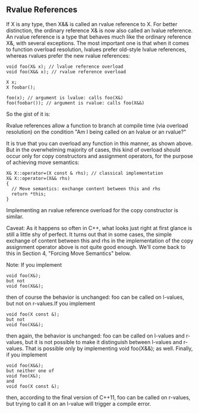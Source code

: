 ## Rvalue References
If X is any type, then X&& is called an rvalue reference to X. For better distinction, the ordinary 
reference X& is now also called an lvalue reference.
An rvalue reference is a type that behaves much like the ordinary reference X&, with several exceptions. 
The most important one is that when it comes to function overload resolution, lvalues prefer old-style 
lvalue references, whereas rvalues prefer the new rvalue references:
```
void foo(X& x); // lvalue reference overload
void foo(X&& x); // rvalue reference overload

X x;
X foobar();

foo(x); // argument is lvalue: calls foo(X&)
foo(foobar()); // argument is rvalue: calls foo(X&&)
```
So the gist of it is:
 
Rvalue references allow a function to branch at compile time (via overload resolution) on the condition 
"Am I being called on an lvalue or an rvalue?"
 
It is true that you can overload any function in this manner, as shown above. But in the overwhelming
majority of cases, this kind of overload should occur only for copy constructors and assignment 
operators, for the purpose of achieving move semantics:
```
X& X::operator=(X const & rhs); // classical implementation
X& X::operator=(X&& rhs)
{
  // Move semantics: exchange content between this and rhs
  return *this;
}
```
Implementing an rvalue reference overload for the copy constructor is similar.
 
Caveat: As it happens so often in C++, what looks just right at first glance is still a little shy of perfect. 
It turns out that in some cases, the simple exchange of content between this and rhs in the implementation of 
the copy assignment operator above is not quite good enough. We'll come back to this in Section 4, "Forcing Move Semantics" below.

Note: If you implement
```
void foo(X&);
but not
void foo(X&&);
```
then of course the behavior is unchanged: foo can be called on l-values, but not on r-values.If you implement
```
void foo(X const &);
but not
void foo(X&&);
```
then again, the behavior is unchanged: foo can be called on l-values and r-values, but it is not
possible to make it distinguish between l-values and r-values. That is possible only by implementing
void foo(X&&); as well. 
Finally, if you implement
```
void foo(X&&);
but neither one of
void foo(X&);
and
void foo(X const &);
```
then, according to the final version of C++11, foo can be called on r-values, but trying to call it on
an l-value will trigger a compile error.
